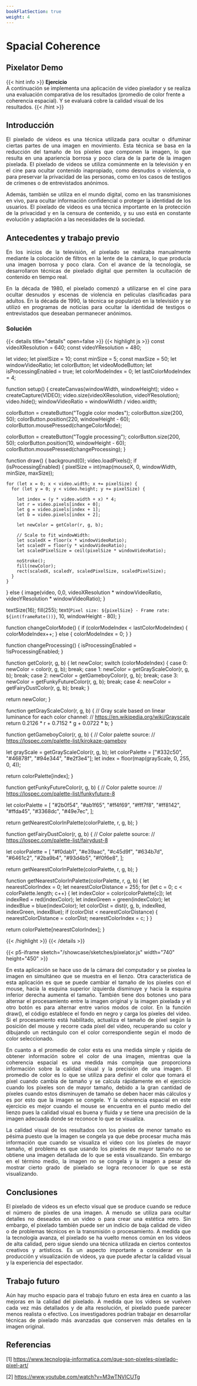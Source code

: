 ```yaml
---
bookFlatSection: true
weight: 4
---
```

# __Spacial Coherence__

## Pixelator Demo

{{< hint info >}}
**Ejercicio**  
A continuación se implementa una aplicación de video pixelador y se realiza una evaluación comparativa de los resultados (promedio de color frente a coherencia espacial). Y se evaluará cobre la calidad visual de los resultados.
{{< /hint >}}

## Introducción
<p style="text-align: justify;">
El pixelado de videos es una técnica utilizada para ocultar o difuminar ciertas partes de una imagen en movimiento. Esta técnica se basa en la reducción del tamaño de los píxeles que componen la imagen, lo que resulta en una apariencia borrosa y poco clara de la parte de la imagen pixelada. El pixelado de videos se utiliza comúnmente en la televisión y en el cine para ocultar contenido inapropiado, como desnudos o violencia, o para preservar la privacidad de las personas, como en los casos de testigos de crímenes o de entrevistados anónimos.</p>
<p style="text-align: justify;">
Además, también se utiliza en el mundo digital, como en las transmisiones en vivo, para ocultar información confidencial o proteger la identidad de los usuarios. El pixelado de videos es una técnica importante en la protección de la privacidad y en la censura de contenido, y su uso está en constante evolución y adaptación a las necesidades de la sociedad.</p>

## Antecedentes y trabajo previo
<p style="text-align: justify;">
En los inicios de la televisión, el pixelado se realizaba manualmente mediante la colocación de filtros en la lente de la cámara, lo que producía una imagen borrosa y poco clara. Con el avance de la tecnología, se desarrollaron técnicas de pixelado digital que permiten la ocultación de contenido en tiempo real.</p>
<p style="text-align: justify;">
En la década de 1980, el pixelado comenzó a utilizarse en el cine para ocultar desnudos y escenas de violencia en películas clasificadas para adultos. En la década de 1990, la técnica se popularizó en la televisión y se utilizó en programas de noticias para ocultar la identidad de testigos o entrevistados que deseaban permanecer anónimos.</p>

### Solución 

{{< details title="details" open=false >}}
{{< highlight js >}}
const videoXResolution = 640;
const videoYResolution = 480;

let video;
let pixelSize = 10;
const minSize = 5;
const maxSize = 50;
let windowVideoRatio;
let colorButton;
let videoModeButton;
let isProcessingEnabled = true;
let colorModeIndex = 0;
let lastColorModeIndex = 4;

function setup() {
  createCanvas(windowWidth, windowHeight);
  video = createCapture(VIDEO);
  video.size(videoXResolution, videoYResolution);
  video.hide();
  windowVideoRatio = windowWidth / video.width;
  
  colorButton = createButton("Toggle color modes");
  colorButton.size(200, 50);
  colorButton.position(220, windowHeight - 60);
  colorButton.mousePressed(changeColorMode);

  colorButton = createButton("Toggle processing");
  colorButton.size(200, 50);
  colorButton.position(10, windowHeight - 60);
  colorButton.mousePressed(changeProcessing);
}

function draw() {
  background(0);
  video.loadPixels();
  if (isProcessingEnabled) {
    pixelSize = int(map(mouseX, 0, windowWidth, minSize, maxSize));

    for (let x = 0; x < video.width; x += pixelSize) {
      for (let y = 0; y < video.height; y += pixelSize) {
        
        let index = (y * video.width + x) * 4;
        let r = video.pixels[index + 0];
        let g = video.pixels[index + 1];
        let b = video.pixels[index + 2];

        let newColor = getColor(r, g, b);

        // Scale to fit windowWidth:
        let scaledX = floor(x * windowVideoRatio);
        let scaledY = floor(y * windowVideoRatio);
        let scaledPixelSize = ceil(pixelSize * windowVideoRatio);

        noStroke();
        fill(newColor);
        rect(scaledX, scaledY, scaledPixelSize, scaledPixelSize);
      }
    }
  } else {
    image(video, 0,0, videoXResolution * windowVideoRatio, 
          videoYResolution * windowVideoRatio);
  }
  
  textSize(16);
  fill(255);
  text(`Pixel size: ${pixelSize} - Frame rate: ${int(frameRate())}`, 10, windowHeight - 80);
}

function changeColorMode() {
  if (colorModeIndex < lastColorModeIndex) {
    colorModeIndex++;
  } else {
    colorModeIndex = 0;
  }
}

function changeProcessing() {
  isProcessingEnabled = !isProcessingEnabled;
}

function getColor(r, g, b) {
  let newColor;
  switch (colorModeIndex) {
    case 0:
      newColor = color(r, g, b);
      break;
    case 1:
      newColor = getGrayScaleColor(r, g, b);
      break;
    case 2:
      newColor = getGameboyColor(r, g, b);
      break;
    case 3:
      newColor = getFunkyFutureColor(r, g, b);
      break;
    case 4:
      newColor = getFairyDustColor(r, g, b);
      break;
  }

  return newColor;
}

function getGrayScaleColor(r, g, b) {
  // Gray scale based on linear luminance for each color channel:
  // https://en.wikipedia.org/wiki/Grayscale
  return 0.2126 * r + 0.7152 * g + 0.0722 * b;
}

function getGameboyColor(r, g, b) {
  // Color palette source:
  // https://lospec.com/palette-list/kirokaze-gameboy

  let grayScale = getGrayScaleColor(r, g, b);
  let colorPalette = ["#332c50", "#46878f", "#94e344", "#e2f3e4"];
  let index = floor(map(grayScale, 0, 255, 0, 4));

  return colorPalette[index];
}

function getFunkyFutureColor(r, g, b) {
  // Color palette source:
  // https://lospec.com/palette-list/funkyfuture-8

  let colorPalette = [
    "#2b0f54",
    "#ab1f65",
    "#ff4f69",
    "#fff7f8",
    "#ff8142",
    "#ffda45",
    "#3368dc",
    "#49e7ec",
  ];
 
  return getNearestColorInPalette(colorPalette, r, g, b);
}

function getFairyDustColor(r, g, b) {
  // Color palette source:
  // https://lospec.com/palette-list/fairydust-8

  let colorPalette = [
    "#f0dab1",
    "#e39aac",
    "#c45d9f",
    "#634b7d",
    "#6461c2",
    "#2ba9b4",
    "#93d4b5",
    "#f0f6e8",
  ];
 
  return getNearestColorInPalette(colorPalette, r, g, b);
}

function getNearestColorInPalette(colorPalette, r, g, b) {
  let nearestColorIndex = 0;
  let nearestColorDistance = 255;
  for (let c = 0; c < colorPalette.length; c++) {
    let indexColor = color(colorPalette[c]);
    let indexRed = red(indexColor);
    let indexGreen = green(indexColor);
    let indexBlue = blue(indexColor);
    let colorDist = dist(r, g, b, indexRed, indexGreen, indexBlue);
    if (colorDist < nearestColorDistance) {
      nearestColorDistance = colorDist;
      nearestColorIndex = c;
    }
  }

  return colorPalette[nearestColorIndex];
}

{{< /highlight >}}
{{< /details >}}

{{< p5-iframe sketch="/showcase/sketches/pixelator.js" width="740" height="450" >}}

<p style="text-align: justify;">
En esta aplicación se hace uso de la cámara del computador y se pixelea la imagen en simultáneo que se muestra en el lienzo. Otra característica de esta aplicación es que se puede cambiar el tamaño de los pixeles con el mouse, hacia la esquina superior izquierda disminuye y hacia la esquina inferior derecha aumenta el tamaño. También tiene dos botones uno para alternar el procesamiento entre la imagen original y la imagen pixelada y el otro botón es para alternar entre varios modos de color. En la función draw(), el código establece el fondo en negro y carga los píxeles del video. Si el procesamiento está habilitado, actualiza el tamaño de píxel según la posición del mouse y recorre cada píxel del video, recuperando su color y dibujando un rectángulo con el color correspondiente según el modo de color seleccionado.</p>
<p style="text-align: justify;">
En cuanto a el promedio de color esta es una medida simple y rápida de obtener información sobre el color de una imagen, mientras que la coherencia espacial es una medida más compleja que proporciona información sobre la calidad visual y la precisión de una imagen. El promedio de color es lo que se utiliza para definir el color que tomará el píxel cuando cambia de tamaño y se calcula rápidamente en el ejercicio cuando los píxeles son de mayor tamaño, debido a la gran cantidad de píxeles cuando estos disminuyen de tamaño se deben hacer más cálculos y es por esto que la imagen se congele. Y la coherencia espacial en este ejercicio es mejor cuando el mouse se encuentra en el punto medio del lienzo pues la calidad visual es buena y fluida y se tiene una precisión de la imagen adecuada donde se reconoce lo que se visualiza. </p>
<p style="text-align: justify;">
La calidad visual de los resultados con los píxeles de menor tamaño es pésima puesto que la imagen se congela ya que debe procesar mucha más información que cuando se visualiza el video con los píxeles de mayor tamaño, el problema es que usando los píxeles de mayor tamaño no se obtiene una imagen detallada de lo que se está visualizando. Sin embargo en el término medio, la imagen no se congela y la imagen a pesar de mostrar cierto grado de pixelado se logra reconocer lo que se está visualizando.</p>

## Conclusiones
<p style="text-align: justify;">
El pixelado de videos es un efecto visual que se produce cuando se reduce el número de píxeles de una imagen. A menudo se utiliza para ocultar detalles no deseados en un video o para crear una estética retro. Sin embargo, el pixelado también puede ser un indicio de baja calidad de video o de problemas técnicos en la transmisión o procesamiento. A medida que la tecnología avanza, el pixelado se ha vuelto menos común en los videos de alta calidad, pero sigue siendo una técnica utilizada en ciertos contextos creativos y artísticos. Es un aspecto importante a considerar en la producción y visualización de videos, ya que puede afectar la calidad visual y la experiencia del espectador.</p>

## Trabajo futuro
<p style="text-align: justify;">
Aún hay mucho espacio para el trabajo futuro en esta área en cuanto a las mejoras en la calidad del pixelado. A medida que los videos se vuelven cada vez más detallados y de alta resolución, el pixelado puede parecer menos realista o efectivo. Los investigadores podrían trabajar en desarrollar técnicas de pixelado más avanzadas que conserven más detalles en la imagen original.</p>

## Referencias
[1] https://www.tecnologia-informatica.com/que-son-pixeles-pixelado-pixel-art/

[2] https://www.youtube.com/watch?v=M3wTNVICUTg

